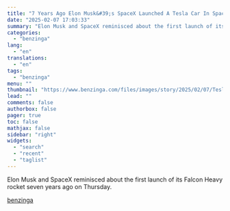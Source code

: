 ```yaml
---
title: "7 Years Ago Elon Musk&#39;s SpaceX Launched A Tesla Car In Space: Here&#39;s How To See Where It Is Right Now"
date: "2025-02-07 17:03:33"
summary: "Elon Musk and SpaceX reminisced about the first launch of its Falcon Heavy rocket seven years ago on Thursday."
categories:
  - "benzinga"
lang:
  - "en"
translations:
  - "en"
tags:
  - "benzinga"
menu: ""
thumbnail: "https://www.benzinga.com/files/images/story/2025/02/07/Tesla-Roadster-Elon-Musk-SpaceX.jpeg"
lead: ""
comments: false
authorbox: false
pager: true
toc: false
mathjax: false
sidebar: "right"
widgets:
  - "search"
  - "recent"
  - "taglist"
---
```


Elon Musk and SpaceX reminisced about the first launch of its Falcon Heavy rocket seven years ago on Thursday.

[benzinga](https://www.benzinga.com/25/02/43554211/seven-years-ago-elon-musks-spacex-launched-a-tesla-car-in-space-heres-where-it-is-now)
